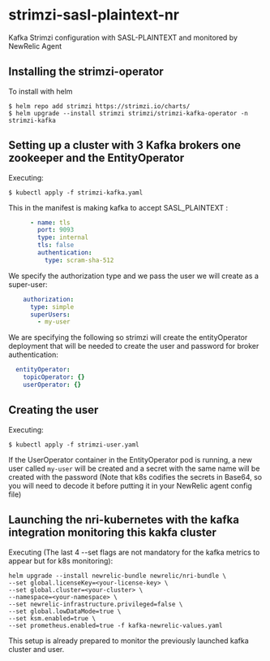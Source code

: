 # strimzi-sasl-plaintext-nr
Kafka Strimzi configuration with SASL-PLAINTEXT and monitored by NewRelic Agent

## Installing the strimzi-operator

To install with helm

```
$ helm repo add strimzi https://strimzi.io/charts/
$ helm upgrade --install strimzi strimzi/strimzi-kafka-operator -n strimzi-kafka
```


## Setting up a cluster with 3 Kafka brokers one zookeeper and the EntityOperator

Executing:
```
$ kubectl apply -f strimzi-kafka.yaml
```

This in the manifest is making kafka to accept SASL_PLAINTEXT :
```YAML
      - name: tls
        port: 9093
        type: internal
        tls: false
        authentication:
          type: scram-sha-512
```

We specify the authorization type and we pass the user we will create as a super-user:

```YAML
    authorization:
      type: simple
      superUsers:
        - my-user
```

We are specifying the following so strimzi will create the entityOperator deployment that will be needed to create the user and password for broker authentication:
```YAML
  entityOperator:
    topicOperator: {}
    userOperator: {}
```

## Creating the user

Executing:
```
$ kubectl apply -f strimzi-user.yaml
```

If the UserOperator container in the EntityOperator pod is running, a new user called `my-user` will be created and a secret with the same name will be created with the password (Note that k8s codifies the secrets in Base64, so you will need to decode it before putting it in your NewRelic agent config file)

## Launching the nri-kubernetes with the kafka integration monitoring this kakfa cluster

Executing (The last 4 --set flags are not mandatory  for the kafka metrics to appear but for k8s monitoring):
```
helm upgrade --install newrelic-bundle newrelic/nri-bundle \
--set global.licenseKey=<your-license-key> \
--set global.cluster=<your-cluster> \
--namespace=<your-namespace> \
--set newrelic-infrastructure.privileged=false \
--set global.lowDataMode=true \
--set ksm.enabled=true \
--set prometheus.enabled=true -f kafka-newrelic-values.yaml
```

This setup is already prepared to monitor the previously launched kafka cluster and user.
